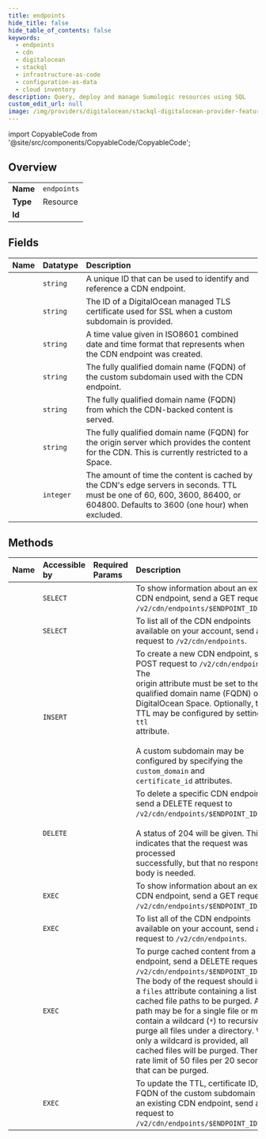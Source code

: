 ```yaml
---
title: endpoints
hide_title: false
hide_table_of_contents: false
keywords:
  - endpoints
  - cdn
  - digitalocean    
  - stackql
  - infrastructure-as-code
  - configuration-as-data
  - cloud inventory
description: Query, deploy and manage Sumologic resources using SQL
custom_edit_url: null
image: /img/providers/digitalocean/stackql-digitalocean-provider-featured-image.png
---
```


import CopyableCode from '@site/src/components/CopyableCode/CopyableCode';




## Overview
<table><tbody>
<tr><td><b>Name</b></td><td><code>endpoints</code></td></tr>
<tr><td><b>Type</b></td><td>Resource</td></tr>
<tr><td><b>Id</b></td><td><CopyableCode code="digitalocean.cdn.endpoints" /></td></tr>
</tbody></table>

## Fields
| Name | Datatype | Description |
|:-----|:---------|:------------|
| <CopyableCode code="id" /> | `string` | A unique ID that can be used to identify and reference a CDN endpoint. |
| <CopyableCode code="certificate_id" /> | `string` | The ID of a DigitalOcean managed TLS certificate used for SSL when a custom subdomain is provided. |
| <CopyableCode code="created_at" /> | `string` | A time value given in ISO8601 combined date and time format that represents when the CDN endpoint was created. |
| <CopyableCode code="custom_domain" /> | `string` | The fully qualified domain name (FQDN) of the custom subdomain used with the CDN endpoint. |
| <CopyableCode code="endpoint" /> | `string` | The fully qualified domain name (FQDN) from which the CDN-backed content is served. |
| <CopyableCode code="origin" /> | `string` | The fully qualified domain name (FQDN) for the origin server which provides the content for the CDN. This is currently restricted to a Space. |
| <CopyableCode code="ttl" /> | `integer` | The amount of time the content is cached by the CDN's edge servers in seconds. TTL must be one of 60, 600, 3600, 86400, or 604800. Defaults to 3600 (one hour) when excluded. |
## Methods
| Name | Accessible by | Required Params | Description |
|:-----|:--------------|:----------------|:------------|
| <CopyableCode code="get_endpoint" /> | `SELECT` | <CopyableCode code="cdn_id" /> | To show information about an existing CDN endpoint, send a GET request to `/v2/cdn/endpoints/$ENDPOINT_ID`. |
| <CopyableCode code="list_endpoints" /> | `SELECT` |  | To list all of the CDN endpoints available on your account, send a GET request to `/v2/cdn/endpoints`. |
| <CopyableCode code="create_endpoint" /> | `INSERT` | <CopyableCode code="data__origin" /> | To create a new CDN endpoint, send a POST request to `/v2/cdn/endpoints`. The<br />origin attribute must be set to the fully qualified domain name (FQDN) of a<br />DigitalOcean Space. Optionally, the TTL may be configured by setting the `ttl`<br />attribute.<br /><br />A custom subdomain may be configured by specifying the `custom_domain` and<br />`certificate_id` attributes.<br /> |
| <CopyableCode code="delete_endpoint" /> | `DELETE` | <CopyableCode code="cdn_id" /> | To delete a specific CDN endpoint, send a DELETE request to<br />`/v2/cdn/endpoints/$ENDPOINT_ID`.<br /><br />A status of 204 will be given. This indicates that the request was processed<br />successfully, but that no response body is needed.<br /> |
| <CopyableCode code="_get_endpoint" /> | `EXEC` | <CopyableCode code="cdn_id" /> | To show information about an existing CDN endpoint, send a GET request to `/v2/cdn/endpoints/$ENDPOINT_ID`. |
| <CopyableCode code="_list_endpoints" /> | `EXEC` |  | To list all of the CDN endpoints available on your account, send a GET request to `/v2/cdn/endpoints`. |
| <CopyableCode code="purge_cache" /> | `EXEC` | <CopyableCode code="cdn_id, data__files" /> | To purge cached content from a CDN endpoint, send a DELETE request to<br />`/v2/cdn/endpoints/$ENDPOINT_ID/cache`. The body of the request should include<br />a `files` attribute containing a list of cached file paths to be purged. A<br />path may be for a single file or may contain a wildcard (`*`) to recursively<br />purge all files under a directory. When only a wildcard is provided, all<br />cached files will be purged. There is a rate limit of 50 files per 20 seconds <br />that can be purged.<br /> |
| <CopyableCode code="update_endpoints" /> | `EXEC` | <CopyableCode code="cdn_id" /> | To update the TTL, certificate ID, or the FQDN of the custom subdomain for<br />an existing CDN endpoint, send a PUT request to<br />`/v2/cdn/endpoints/$ENDPOINT_ID`.<br /> |
